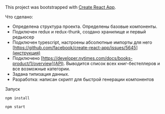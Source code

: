 This project was bootstrapped with [Create React App](https://github.com/facebook/create-react-app).

Что сделано:
* Определена структура проекта. Определены базовые компоненты.
* Подключен redux и redux-thunk, создано хранилище и первый редьюсер
* Подключен typescript, настроены абсолютные импорты для него [https://github.com/facebook/create-react-app/issues/5645](инструкция)
* Подключено [https://developer.nytimes.com/docs/books-product/1/overview](API). Выводится список всех книг-бестеллеров и все возможные категории.
* Задана типизация данных.
* Разработка: написан скрипт для быстрой генерации компонентов

Запуск

`npm install`

`npm start`

